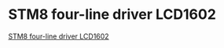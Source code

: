 # STM8 four-line driver LCD1602
[STM8 four-line driver LCD1602](https://aiwithcloud.com/2022/09/19/stm8_four_line_driver_lcd1602/)